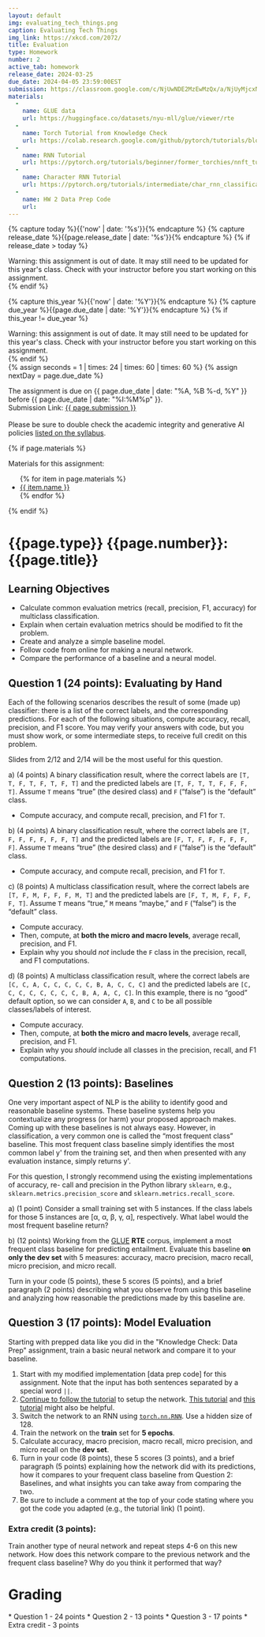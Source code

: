 ```yaml
---
layout: default
img: evaluating_tech_things.png
caption: Evaluating Tech Things
img_link: https://xkcd.com/2072/
title: Evaluation
type: Homework
number: 2
active_tab: homework
release_date: 2024-03-25
due_date: 2024-04-05 23:59:00EST
submission: https://classroom.google.com/c/NjUwNDE2MzEwMzQx/a/NjUyMjcxNTI0MzQ4/details
materials:
  -
    name: GLUE data
    url: https://huggingface.co/datasets/nyu-mll/glue/viewer/rte
  -
    name: Torch Tutorial from Knowledge Check
    url: https://colab.research.google.com/github/pytorch/tutorials/blob/gh-pages/_downloads/dd1c511de656ab48216de2866264b28f/deep_learning_tutorial.ipynb
  -
    name: RNN Tutorial
    url: https://pytorch.org/tutorials/beginner/former_torchies/nnft_tutorial.html#example-2-recurrent-net
  -
    name: Character RNN Tutorial
    url: https://pytorch.org/tutorials/intermediate/char_rnn_classification_tutorial.html
  -
    name: HW 2 Data Prep Code
    url: 
---
```


<!-- Check whether the assignment is ready to release -->
{% capture today %}{{'now' | date: '%s'}}{% endcapture %}
{% capture release_date %}{{page.release_date | date: '%s'}}{% endcapture %}
{% if release_date > today %} 
<div class="alert alert-danger">
Warning: this assignment is out of date.  It may still need to be updated for this year's class.  Check with your instructor before you start working on this assignment.
</div>
{% endif %}
<!-- End of check whether the assignment is up to date -->


<!-- Check whether the assignment is up to date -->
{% capture this_year %}{{'now' | date: '%Y'}}{% endcapture %}
{% capture due_year %}{{page.due_date | date: '%Y'}}{% endcapture %}
{% if this_year != due_year %} 
<div class="alert alert-danger">
Warning: this assignment is out of date.  It may still need to be updated for this year's class.  Check with your instructor before you start working on this assignment.
</div>
{% endif %}
<!-- End of check whether the assignment is up to date -->


<div class="alert alert-info">
{% assign seconds = 1 | times: 24 | times: 60 | times: 60 %}
{% assign nextDay = page.due_date %}

The assignment is due on {{ page.due_date | date: "%A, %B %-d, %Y" }} before {{ page.due_date | date: "%I:%M%p" }}.
<br>
Submission Link: <a href="{{page.submission}}">{{ page.submission }}</a><br><br>
Please be sure to double check the academic integrity and generative AI policies <a href="https://laramartin.net/NLP-class/#academic-integrity">listed on the syllabus</a>.
</div>

{% if page.materials %}
<div class="alert alert-info">
Materials for this assignment:
<ul>
{% for item in page.materials %}
<li><a href="{{item.url}}">{{ item.name }}</a></li>
{% endfor %}
</ul>
</div>
{% endif %}


{{page.type}} {{page.number}}: {{page.title}}
=============================================================

## Learning Objectives
* Calculate common evaluation metrics (recall, precision, F1, accuracy) for multiclass classification.
* Explain when certain evaluation metrics should be modified to fit the problem.
* Create and analyze a simple baseline model.
* Follow code from online for making a neural network.
* Compare the performance of a baseline and a neural model.


## Question 1 (24 points): Evaluating by Hand

Each of the following scenarios describes the result of some (made up) classifier: there is a list of the correct labels, and the corresponding predictions. For each of
the following situations, compute accuracy, recall, precision, and F1 score. You may verify
your answers with code, but you must show work, or some intermediate steps, to receive full
credit on this problem.

Slides from 2/12 and 2/14 will be the most useful for this question.

a) (4 points) A binary classification result, where the correct labels are
`[T, T, F, T, F, T, F, T]` and the predicted labels are
`[T, F, T, T, F, F, F, T]`. Assume `T` means “true” (the desired class) and `F`
(“false”) is the “default” class. 
* Compute accuracy, and compute recall, precision, and F1 for `T`.

b) (4 points) A binary classification result, where the correct labels are
`[T, F, F, F, F, F, F, T]` and the predicted labels are
`[F, T, F, F, F, F, F, F]`. Assume `T` means “true” (the desired class) and `F`
(“false”) is the “default” class. 
* Compute accuracy, and compute recall, precision, and F1 for `T`.

c) (8 points) A multiclass classification result, where the correct labels are
`[T, F, M, F, F, F, M, T]` and the predicted labels are
`[F, T, M, F, F, F, F, T]`. Assume `T` means “true,” `M` means “maybe,” and
`F` (“false”) is the “default” class. 
* Compute accuracy. 
* Then, compute, at **both the micro and macro levels**, average recall, precision, and F1. 
* Explain why you should *not* include the `F` class in the precision, recall, and F1 computations.

d) (8 points) A multiclass classification result, where the correct labels are
`[C, C, A, C, C, C, C, C, B, A, C, C, C]` and the predicted labels are
`[C, C, C, C, C, C, C, C, B, A, A, C, C]`. In this example, there is no
“good” default option, so we can consider `A`, `B`, and `C` to be all possible classes/labels
of interest. 
* Compute accuracy. 
* Then, compute, at **both the micro and macro levels**, average recall, precision, and F1. 
* Explain why you *should* include all classes in the precision, recall, and F1 computations.

## Question 2 (13 points): Baselines

One very important aspect of NLP is the ability to identify good and reasonable
baseline systems. These baseline systems help you contextualize any progress (or harm) your
proposed approach makes. Coming up with these baselines is not always easy. However, in classification, a
very common one is called the “most frequent class” baseline. This most frequent class baseline simply identifies the most common label y' from the training set, and then when presented with any evaluation instance, simply returns y'.

For this question, I strongly recommend using the existing implementations of accuracy, re-
call and precision in the Python library `sklearn`, e.g., `sklearn.metrics.precision_score` and `sklearn.metrics.recall_score`.

a) (1 point) Consider a small training set with 5 instances. If the class labels for those 5 instances are [α, α, β, γ, α], respectively. What label would the most frequent baseline return?

b) (12 points) Working from the [GLUE](https://huggingface.co/datasets/nyu-mll/glue) **RTE** corpus, implement a most frequent class baseline for predicting entailment. Evaluate this baseline **on only the dev set** with 5 measures: accuracy, macro precision, macro recall, micro precision, and micro recall.

Turn in your code (5 points), these 5 scores (5 points), and a brief paragraph (2 points) describing what you observe from using this baseline and analyzing how reasonable the predictions made by this baseline are.


## Question 3 (17 points): Model Evaluation 
Starting with prepped data like you did in the "Knowledge Check: Data Prep" assignment, train a basic neural network and compare it to your baseline.

1. Start with my modified implementation [data prep code] for this assignment. Note that the input has both sentences separated by a special word `||`.
2. [Continue to follow the tutorial](https://colab.research.google.com/github/pytorch/tutorials/blob/gh-pages/_downloads/dd1c511de656ab48216de2866264b28f/deep_learning_tutorial.ipynb) to setup the network. [This tutorial](https://pytorch.org/tutorials/beginner/former_torchies/nnft_tutorial.html) and [this tutorial](https://pytorch.org/tutorials/intermediate/char_rnn_classification_tutorial.html) might also be helpful.
3. Switch the network to an RNN using [`torch.nn.RNN`](https://pytorch.org/docs/stable/generated/torch.nn.RNN.html). Use a hidden size of 128.
4. Train the network on the **train** set for **5 epochs**.
5. Calculate accuracy, macro precision, macro recall, micro precision, and micro recall on the **dev set**.
6. Turn in your code (8 points), these 5 scores (3 points), and a brief paragraph (5 points) explaining how the network did with its predictions, how it compares to your frequent class baseline from Question 2: Baselines, and what insights you can take away from comparing the two. 
7. Be sure to include a comment at the top of your code stating where you got the code you adapted (e.g., the tutorial link) (1 point).

### Extra credit (3 points): 

Train another type of neural network and repeat steps 4-6 on this new network. How does this network compare to the previous network and the frequent class baseline? Why do you think it performed that way?


# Grading
<div class="alert alert-warning" markdown="1">
* Question 1 - 24 points
* Question 2 - 13 points
* Question 3 - 17 points
* Extra credit - 3 points
</div>
